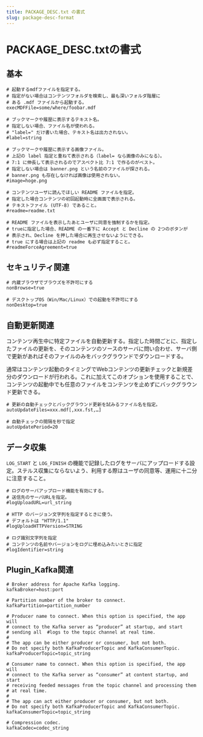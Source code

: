 ```yaml
---
title: PACKAGE_DESC.txt の書式
slug: package-desc-format
---
```

# PACKAGE_DESC.txtの書式

## 基本

```text
# 起動するmdfファイルを指定する。
# 指定がない場合はコンテンツフォルダを検索し、最も深いフォルダ階層に
# ある .mdf ファイルから起動する。
execMDFFile=some/where/foobar.mdf

# ブックマークや履歴に表示するテキスト名。
# 指定しない場合、ファイル名が使われる。
# "label=" だけ書いた場合、テキスト名は出力されない。
#label=string

# ブックマークや履歴に表示する画像ファイル。
# 上記の label 指定と重ねて表示される（label= なら画像のみになる）。
# 7:1 に伸長して表示されるのでアスペクト比 7:1 で作るのがベスト。
# 指定しない場合は banner.png という名前のファイルが探される。
# banner.png も存在しなければ画像は使用されない。
#image=hoge.png

# コンテンツユーザに読んでほしい README ファイルを指定。
# 指定した場合コンテンツの初回起動時に全画面で表示される。
# テキストファイル (UTF-8) であること。
#readme=readme.txt

# README ファイルを表示したあとユーザに同意を強制するかを指定。
# trueに指定した場合、README の一番下に Accept と Decline の 2つのボタンが
# 表示され、Decline を押した場合に再生させないようにできる。
# true にする場合は上記の readme も必ず指定すること。
#readmeForceAgreement=true
```

## セキュリティ関連

```text
# 内蔵ブラウザでブラウズを不許可にする
nonBrowse=true

# デスクトップOS（Win/Mac/Linux）での起動を不許可にする
nonDesktop=true
```

## 自動更新関連

コンテンツ再生中に特定ファイルを自動更新する。指定した時間ごとに、指定したファイルの更新を、そのコンテンツのソースのサーバに問い合わせ、サーバ側で更新があればそのファイルのみをバックグラウンドでダウンロードする。

通常はコンテンツ起動のタイミングでWebコンテンツの更新チェックと新規差分のダウンロードが行われる。これに加えてこのオプションを使用することで、コンテンツの起動中でも任意のファイルをコンテンツを止めずにバックグラウンド更新できる。

```text
# 更新の自動チェックとバックグラウンド更新を試みるファイル名を指定。
autoUpdateFiles=xxx.mdf[,xxx.fst,…]

# 自動チェックの間隔を秒で指定
autoUpdatePeriod=20
```

## データ収集

`LOG_START` と `LOG_FINISH` の機能で記録したログをサーバにアップロードする設定。ステルス収集にならないよう、利用する際はユーザの同意等、運用に十二分に注意すること。

```text
# ログのサーバアップロード機能を有効にする。
# 送信先のサーバURLを指定。
#logUploadURL=url_string

# HTTP のバージョン文字列を指定するときに使う。
# デフォルトは "HTTP/1.1"
#logUploadHTTPVersion=STRING

# ログ識別文字列を指定
# コンテンツの名前やバージョンをログに埋め込みたいときに指定
#logIdentifier=string
```

## Plugin_Kafka関連

```text
# Broker address for Apache Kafka logging.
kafkaBroker=host:port

# Partition number of the broker to connect.
kafkaPartition=partition_number

# Producer name to connect. When this option is specified, the app will
# connect to the Kafka server as “producer” at startup, and start
# sending all  #logs to the topic channel at real time.
#
# The app can be either producer or consumer, but not both.
# Do not specify both KafkaProducerTopic and KafkaConsumerTopic.
kafkaProducerTopic=topic_string

# Consumer name to connect. When this option is specified, the app will
# connect to the Kafka server as “consumer” at content startup, and start
# receiving feeded messages from the topic channel and processing them
# at real time.
#
# The app can act either producer or consumer, but not both.
# Do not specify both KafkaProducerTopic and KafkaConsumerTopic.
kafkaConsumerTopic=topic_string

# Compression codec.
kafkaCodec=codec_string
```
